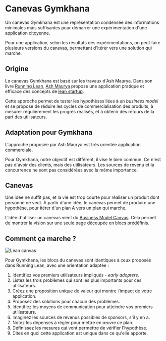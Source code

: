 # Canevas Gymkhana

Un canevas Gymkhana est une représentation condensée des informations minimales mais suffisantes pour démarrer une expérimentation d'une application citoyenne.

Pour une application, selon les résultats des expérimentations, on peut faire plusieurs versions du canevas, permettant d'itérer vers une solution qui marche.

## Origine
Le canevas Gymkhana est basé sur les travaux d'Ash Maurya.
Dans son livre [Running Lean](http://runninglean.co/), [Ash Maurya](https://twitter.com/ashmaurya) propose une application pratique et efficace des concepts de [lean startup](https://fr.wikipedia.org/wiki/Lean_Startup).

Cette approche permet de tester les hypothèses liées à un *business model* et se propose de réduire les cycles de commercialisation des produits, à mesurer régulièrement les progrès réalisés, et à obtenir des retours de la part des utilisateurs.


## Adaptation pour Gymkhana
L'approche proposée par Ash Maurya est très orientée application commerciale.

Pour Gymkhana, notre objectif est différent, il vise le bien commun. Ce n'est pas d'avoir des clients, mais des utilisateurs. Les sources de revenu et la concurrence ne sont pas considérées avec la même importance.

## Canevas

Une idée ne suffit pas, et la vie est trop courte pour réaliser un produit dont personne ne veut. À partir d'une idée, le canevas permet de produire une hypothèse, pour itérer d'un plan A vers un plan qui marche.

L'idée d'utiliser un canevas vient du [Business Model Canvas](http://www.businessmodelgeneration.com/). Cela permet de montrer la vision sur une seule page découpée en blocs prédéfinis.

## Comment ça marche ?

![Lean canvas](/canvas.png)

Pour Gymkhana, les blocs du canevas sont identiques à ceux proposés dans Running Lean, avec une orientation adaptée :

1. Identifiez vos premiers utilisateurs impliqués - *early adopters*.
2. Listez les trois problèmes qui sont les plus importants pour ces utilisateurs.
3. Créez une proposition unique de valeur qui montre l'impact de votre application.
4. Proposez des solutions pour chacun des problèmes.
5. Identifiez les moyens de communication pour atteindre vos premiers utilisateurs.
6. Imaginez les sources de revenus possibles de sponsors, s'il y en a.
7. Notez les dépenses à régler pour mettre en œuvre ce plan.
8. Définissez les mesures qui vont permettre de vérifier l'hypothèse.
9. Dites en quoi cette application est unique dans ce qu'elle apporte.
